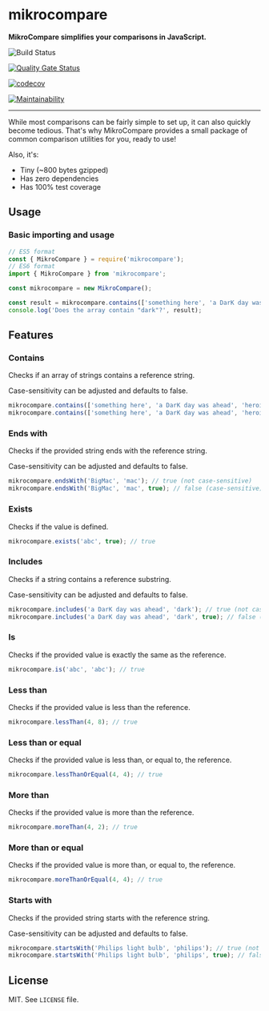 # mikrocompare

**MikroCompare simplifies your comparisons in JavaScript.**

![Build Status](https://github.com/mikaelvesavuori/mikrocompare/workflows/main/badge.svg)

[![Quality Gate Status](https://sonarcloud.io/api/project_badges/measure?project=mikaelvesavuori_mikrocompare&metric=alert_status)](https://sonarcloud.io/dashboard?id=mikaelvesavuori_mikrocompare)

[![codecov](https://codecov.io/gh/mikaelvesavuori/mikrocompare/graph/badge.svg?token=T4JDE4K38T)](https://codecov.io/gh/mikaelvesavuori/mikrocompare)

[![Maintainability](https://api.codeclimate.com/v1/badges/491257dbca6249fbfde1/maintainability)](https://codeclimate.com/github/mikaelvesavuori/mikrocompare/maintainability)

---

While most comparisons can be fairly simple to set up, it can also quickly become tedious. That's why MikroCompare provides a small package of common comparison utilities for you, ready to use!

Also, it's:

- Tiny (~800 bytes gzipped)
- Has zero dependencies
- Has 100% test coverage

## Usage

### Basic importing and usage

```typescript
// ES5 format
const { MikroCompare } = require('mikrocompare');
// ES6 format
import { MikroCompare } from 'mikrocompare';

const mikrocompare = new MikroCompare();

const result = mikrocompare.contains(['something here', 'a DarK day was ahead', 'heroic laziness'], 'dark');
console.log('Does the array contain "dark"?', result);
```

## Features

### Contains

Checks if an array of strings contains a reference string.

Case-sensitivity can be adjusted and defaults to false.

```typescript
mikrocompare.contains(['something here', 'a DarK day was ahead', 'heroic laziness'], 'dark'); // true (not case-sensitive)
mikrocompare.contains(['something here', 'a DarK day was ahead', 'heroic laziness'], 'dark', true); // false (case-sensitive)
```

### Ends with

Checks if the provided string ends with the reference string.

Case-sensitivity can be adjusted and defaults to false.

```typescript
mikrocompare.endsWith('BigMac', 'mac'); // true (not case-sensitive)
mikrocompare.endsWith('BigMac', 'mac', true); // false (case-sensitive)
```

### Exists

Checks if the value is defined.

```typescript
mikrocompare.exists('abc', true); // true
```

### Includes

Checks if a string contains a reference substring.

Case-sensitivity can be adjusted and defaults to false.

```typescript
mikrocompare.includes('a DarK day was ahead', 'dark'); // true (not case-sensitive)
mikrocompare.includes('a DarK day was ahead', 'dark', true); // false (case-sensitive)
```

### Is

Checks if the provided value is exactly the same as the reference.

```typescript
mikrocompare.is('abc', 'abc'); // true
```

### Less than

Checks if the provided value is less than the reference.

```typescript
mikrocompare.lessThan(4, 8); // true
```

### Less than or equal

Checks if the provided value is less than, or equal to, the reference.

```typescript
mikrocompare.lessThanOrEqual(4, 4); // true
```

### More than

Checks if the provided value is more than the reference.

```typescript
mikrocompare.moreThan(4, 2); // true
```

### More than or equal

Checks if the provided value is more than, or equal to, the reference.

```typescript
mikrocompare.moreThanOrEqual(4, 4); // true
```

### Starts with

Checks if the provided string starts with the reference string.

Case-sensitivity can be adjusted and defaults to false.

```typescript
mikrocompare.startsWith('Philips light bulb', 'philips'); // true (not case-sensitive)
mikrocompare.startsWith('Philips light bulb', 'philips', true); // false (case-sensitive)
```

## License

MIT. See `LICENSE` file.
